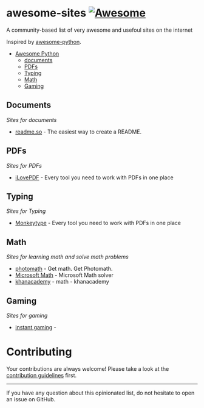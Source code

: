 # awesome-sites [![Awesome](https://cdn.rawgit.com/sindresorhus/awesome/d7305f38d29fed78fa85652e3a63e154dd8e8829/media/badge.svg)](https://github.com/sindresorhus/awesome)
A community-based list of very awesome and usefoul sites on the internet

Inspired by [awesome-python](https://github.com/vinta/awesome-python).

- [Awesome Python](#awesome-python)
    - [documents](#documents)
    - [PDFs](#PDFs)
    - [Typing](#Typing)
    - [Math](#Math)
    - [Gaming](#Gaming)

## Documents
  *Sites for documents*
  * [readme.so](https://readme.so/) - The easiest way to create a README.
  
 ## PDFs
  *Sites for PDFs*
  * [iLovePDF](https://www.ilovepdf.com/) - Every tool you need to work with PDFs in one place
  
 ## Typing
   *Sites for Typing*
   * [Monkeytype](https://monkeytype.com/) - Every tool you need to work with PDFs in one place
 
 ## Math
   *Sites for learning math and solve math problems*
   * [photomath](https://photomath.com/it) - Get math. Get Photomath.
   * [Microsoft Math](https://mathsolver.microsoft.com) - Microsoft Math solver
   * [khanacademy](https://it.khanacademy.org/math) - math - khanacademy
   
  ## Gaming
   *Sites for gaming*
   * [instant gaming](https://www.instant-gaming.com/) -


# Contributing
Your contributions are always welcome! Please take a look at the [contribution guidelines](https://github.com/matteo-andreuzza/awesome-sites/blob/master/CONTRIBUTING.md) first.
- - -
If you have any question about this opinionated list, do not hesitate to open an issue on GitHub.
